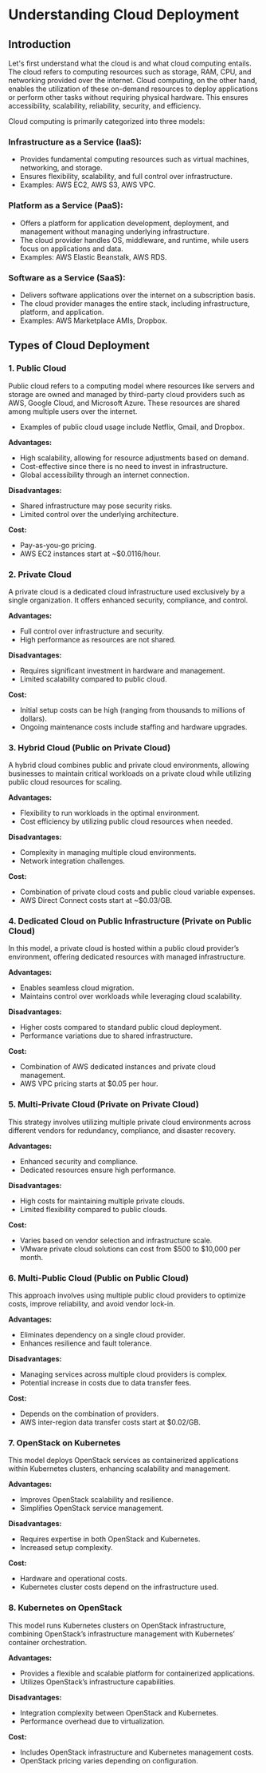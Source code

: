 # Understanding Cloud Deployment

## Introduction
Let's first understand what the cloud is and what cloud computing entails. The cloud refers to computing resources such as storage, RAM, CPU, and networking provided over the internet. Cloud computing, on the other hand, enables the utilization of these on-demand resources to deploy applications or perform other tasks without requiring physical hardware. This ensures accessibility, scalability, reliability, security, and efficiency.

Cloud computing is primarily categorized into three models:

### **Infrastructure as a Service (IaaS):**
- Provides fundamental computing resources such as virtual machines, networking, and storage.
- Ensures flexibility, scalability, and full control over infrastructure.
- Examples: AWS EC2, AWS S3, AWS VPC.

### **Platform as a Service (PaaS):**
- Offers a platform for application development, deployment, and management without managing underlying infrastructure.
- The cloud provider handles OS, middleware, and runtime, while users focus on applications and data.
- Examples: AWS Elastic Beanstalk, AWS RDS.

### **Software as a Service (SaaS):**
- Delivers software applications over the internet on a subscription basis.
- The cloud provider manages the entire stack, including infrastructure, platform, and application.
- Examples: AWS Marketplace AMIs, Dropbox.

## Types of Cloud Deployment
### 1. Public Cloud
Public cloud refers to a computing model where resources like servers and storage are owned and managed by third-party cloud providers such as AWS, Google Cloud, and Microsoft Azure. These resources are shared among multiple users over the internet.
- Examples of public cloud usage include Netflix, Gmail, and Dropbox.

**Advantages:**
- High scalability, allowing for resource adjustments based on demand.
- Cost-effective since there is no need to invest in infrastructure.
- Global accessibility through an internet connection.

**Disadvantages:**
- Shared infrastructure may pose security risks.
- Limited control over the underlying architecture.

**Cost:**
- Pay-as-you-go pricing.
- AWS EC2 instances start at ~$0.0116/hour.

### 2. Private Cloud
A private cloud is a dedicated cloud infrastructure used exclusively by a single organization. It offers enhanced security, compliance, and control.

**Advantages:**
- Full control over infrastructure and security.
- High performance as resources are not shared.

**Disadvantages:**
- Requires significant investment in hardware and management.
- Limited scalability compared to public cloud.

**Cost:**
- Initial setup costs can be high (ranging from thousands to millions of dollars).
- Ongoing maintenance costs include staffing and hardware upgrades.

### 3. Hybrid Cloud (Public on Private Cloud)
A hybrid cloud combines public and private cloud environments, allowing businesses to maintain critical workloads on a private cloud while utilizing public cloud resources for scaling.

**Advantages:**
- Flexibility to run workloads in the optimal environment.
- Cost efficiency by utilizing public cloud resources when needed.

**Disadvantages:**
- Complexity in managing multiple cloud environments.
- Network integration challenges.

**Cost:**
- Combination of private cloud costs and public cloud variable expenses.
- AWS Direct Connect costs start at ~$0.03/GB.

### 4. Dedicated Cloud on Public Infrastructure (Private on Public Cloud)
In this model, a private cloud is hosted within a public cloud provider’s environment, offering dedicated resources with managed infrastructure.

**Advantages:**
- Enables seamless cloud migration.
- Maintains control over workloads while leveraging cloud scalability.

**Disadvantages:**
- Higher costs compared to standard public cloud deployment.
- Performance variations due to shared infrastructure.

**Cost:**
- Combination of AWS dedicated instances and private cloud management.
- AWS VPC pricing starts at $0.05 per hour.

### 5. Multi-Private Cloud (Private on Private Cloud)
This strategy involves utilizing multiple private cloud environments across different vendors for redundancy, compliance, and disaster recovery.

**Advantages:**
- Enhanced security and compliance.
- Dedicated resources ensure high performance.

**Disadvantages:**
- High costs for maintaining multiple private clouds.
- Limited flexibility compared to public clouds.

**Cost:**
- Varies based on vendor selection and infrastructure scale.
- VMware private cloud solutions can cost from $500 to $10,000 per month.

### 6. Multi-Public Cloud (Public on Public Cloud)
This approach involves using multiple public cloud providers to optimize costs, improve reliability, and avoid vendor lock-in.

**Advantages:**
- Eliminates dependency on a single cloud provider.
- Enhances resilience and fault tolerance.

**Disadvantages:**
- Managing services across multiple cloud providers is complex.
- Potential increase in costs due to data transfer fees.

**Cost:**
- Depends on the combination of providers.
- AWS inter-region data transfer costs start at $0.02/GB.

### 7. OpenStack on Kubernetes
This model deploys OpenStack services as containerized applications within Kubernetes clusters, enhancing scalability and management.

**Advantages:**
- Improves OpenStack scalability and resilience.
- Simplifies OpenStack service management.

**Disadvantages:**
- Requires expertise in both OpenStack and Kubernetes.
- Increased setup complexity.

**Cost:**
- Hardware and operational costs.
- Kubernetes cluster costs depend on the infrastructure used.

### 8. Kubernetes on OpenStack
This model runs Kubernetes clusters on OpenStack infrastructure, combining OpenStack’s infrastructure management with Kubernetes’ container orchestration.

**Advantages:**
- Provides a flexible and scalable platform for containerized applications.
- Utilizes OpenStack’s infrastructure capabilities.

**Disadvantages:**
- Integration complexity between OpenStack and Kubernetes.
- Performance overhead due to virtualization.

**Cost:**
- Includes OpenStack infrastructure and Kubernetes management costs.
- OpenStack pricing varies depending on configuration.





